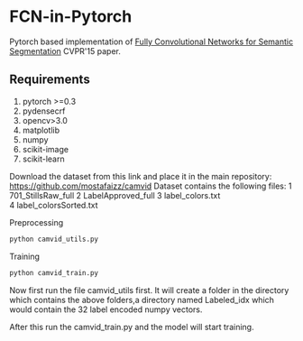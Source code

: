 # FCN-in-Pytorch
Pytorch based implementation of [Fully Convolutional Networks for Semantic Segmentation](https://arxiv.org/abs/1411.4038) CVPR'15 paper.

## Requirements
1. pytorch >=0.3
2. pydensecrf 
3. opencv>3.0
4. matplotlib
5. numpy
6. scikit-image
7. scikit-learn

Download the dataset from this link and place it in the main repository: https://github.com/mostafaizz/camvid
Dataset contains the following files:
1  701_StillsRaw_full
2  LabelApproved_full
3  label_colors.txt  
4  label_colorsSorted.txt

Preprocessing

```python
python camvid_utils.py
``` 
Training

```python
python camvid_train.py
``` 

Now first run the file camvid_utils first.
It will create a folder in the directory which contains the above folders,a directory named Labeled_idx which would contain the 32 label encoded numpy vectors.

After this run the camvid_train.py and the model will start training.


